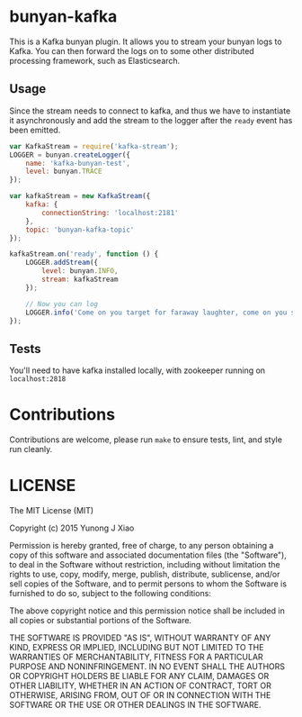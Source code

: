 # bunyan-kafka
This is a Kafka bunyan plugin. It allows you to stream your bunyan logs to
Kafka. You can then forward the logs on to some other distributed processing
framework, such as Elasticsearch.

## Usage
Since the stream needs to connect to kafka, and thus we have to instantiate it
asynchronously and add the stream to the logger after the `ready` event has been
emitted.

```js
var KafkaStream = require('kafka-stream');
LOGGER = bunyan.createLogger({
    name: 'kafka-bunyan-test',
    level: bunyan.TRACE
});

var kafkaStream = new KafkaStream({
    kafka: {
        connectionString: 'localhost:2181'
    },
    topic: 'bunyan-kafka-topic'
});

kafkaStream.on('ready', function () {
    LOGGER.addStream({
        level: bunyan.INFO,
        stream: kafkaStream
    });

    // Now you can log
    LOGGER.info('Come on you target for faraway laughter, come on you stranger, you legend, you martyr, and shine!');
});

```

## Tests
You'll need to have kafka installed locally, with zookeeper running on
`localhost:2818`

# Contributions
Contributions are welcome, please run ```make``` to ensure tests, lint, and
style run cleanly.

# LICENSE
The MIT License (MIT)

Copyright (c) 2015 Yunong J Xiao

Permission is hereby granted, free of charge, to any person obtaining a copy
of this software and associated documentation files (the "Software"), to deal
in the Software without restriction, including without limitation the rights
to use, copy, modify, merge, publish, distribute, sublicense, and/or sell
copies of the Software, and to permit persons to whom the Software is
furnished to do so, subject to the following conditions:

The above copyright notice and this permission notice shall be included in
all copies or substantial portions of the Software.

THE SOFTWARE IS PROVIDED "AS IS", WITHOUT WARRANTY OF ANY KIND, EXPRESS OR
IMPLIED, INCLUDING BUT NOT LIMITED TO THE WARRANTIES OF MERCHANTABILITY,
FITNESS FOR A PARTICULAR PURPOSE AND NONINFRINGEMENT. IN NO EVENT SHALL THE
AUTHORS OR COPYRIGHT HOLDERS BE LIABLE FOR ANY CLAIM, DAMAGES OR OTHER
LIABILITY, WHETHER IN AN ACTION OF CONTRACT, TORT OR OTHERWISE, ARISING FROM,
OUT OF OR IN CONNECTION WITH THE SOFTWARE OR THE USE OR OTHER DEALINGS IN
THE SOFTWARE.
